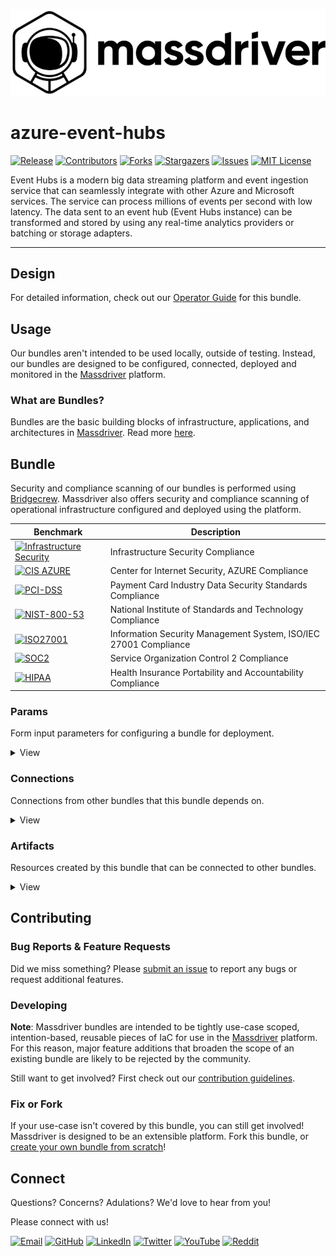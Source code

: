 [![Massdriver][logo]][website]

# azure-event-hubs

[![Release][release_shield]][release_url]
[![Contributors][contributors_shield]][contributors_url]
[![Forks][forks_shield]][forks_url]
[![Stargazers][stars_shield]][stars_url]
[![Issues][issues_shield]][issues_url]
[![MIT License][license_shield]][license_url]

Event Hubs is a modern big data streaming platform and event ingestion service that can seamlessly integrate with other Azure and Microsoft services. The service can process millions of events per second with low latency. The data sent to an event hub (Event Hubs instance) can be transformed and stored by using any real-time analytics providers or batching or storage adapters.

---

## Design

For detailed information, check out our [Operator Guide](operator.mdx) for this bundle.

## Usage

Our bundles aren't intended to be used locally, outside of testing. Instead, our bundles are designed to be configured, connected, deployed and monitored in the [Massdriver][website] platform.

### What are Bundles?

Bundles are the basic building blocks of infrastructure, applications, and architectures in [Massdriver][website]. Read more [here](https://docs.massdriver.cloud/concepts/bundles).

## Bundle

<!-- COMPLIANCE:START -->

Security and compliance scanning of our bundles is performed using [Bridgecrew](https://www.bridgecrew.cloud/). Massdriver also offers security and compliance scanning of operational infrastructure configured and deployed using the platform.

| Benchmark                                                                                                                                                                                                                                                       | Description                        |
| --------------------------------------------------------------------------------------------------------------------------------------------------------------------------------------------------------------------------------------------------------------- | ---------------------------------- |
| [![Infrastructure Security](https://www.bridgecrew.cloud/badges/github/massdriver-cloud/azure-event-hubs/general)](https://www.bridgecrew.cloud/link/badge?vcs=github&fullRepo=massdriver-cloud%2Fazure-event-hubs&benchmark=INFRASTRUCTURE+SECURITY) | Infrastructure Security Compliance |
| [![CIS AZURE](https://www.bridgecrew.cloud/badges/github/massdriver-cloud/azure-event-hubs/cis_azure>)](https://www.bridgecrew.cloud/link/badge?vcs=github&fullRepo=massdriver-cloud%2Fazure-event-hubs&benchmark=CIS+AZURE+V1.1) | Center for Internet Security, AZURE Compliance |
| [![PCI-DSS](https://www.bridgecrew.cloud/badges/github/massdriver-cloud/azure-event-hubs/pci>)](https://www.bridgecrew.cloud/link/badge?vcs=github&fullRepo=massdriver-cloud%2Fazure-event-hubs&benchmark=PCI-DSS+V3.2) | Payment Card Industry Data Security Standards Compliance |
| [![NIST-800-53](https://www.bridgecrew.cloud/badges/github/massdriver-cloud/azure-event-hubs/nist>)](https://www.bridgecrew.cloud/link/badge?vcs=github&fullRepo=massdriver-cloud%2Fazure-event-hubs&benchmark=NIST-800-53) | National Institute of Standards and Technology Compliance |
| [![ISO27001](https://www.bridgecrew.cloud/badges/github/massdriver-cloud/azure-event-hubs/iso>)](https://www.bridgecrew.cloud/link/badge?vcs=github&fullRepo=massdriver-cloud%2Fazure-event-hubs&benchmark=ISO27001) | Information Security Management System, ISO/IEC 27001 Compliance |
| [![SOC2](https://www.bridgecrew.cloud/badges/github/massdriver-cloud/azure-event-hubs/soc2>)](https://www.bridgecrew.cloud/link/badge?vcs=github&fullRepo=massdriver-cloud%2Fazure-event-hubs&benchmark=SOC2)| Service Organization Control 2 Compliance |
| [![HIPAA](https://www.bridgecrew.cloud/badges/github/massdriver-cloud/azure-event-hubs/hipaa>)](https://www.bridgecrew.cloud/link/badge?vcs=github&fullRepo=massdriver-cloud%2Fazure-event-hubs&benchmark=HIPAA) | Health Insurance Portability and Accountability Compliance |

<!-- COMPLIANCE:END -->

### Params

Form input parameters for configuring a bundle for deployment.

<details>
<summary>View</summary>

<!-- PARAMS:START -->
## Properties

- **`capture`** *(object)*
  - **`arvo_encoding`** *(string)*: Specifies the encoding used for the capture. Must be one of: `['Avro', 'AvroDeflate']`. Default: `Avro`.
  - **`capture_buildup`** *(integer)*: The amount of data built up in your Event Hub before a capture operation occurs. Minimum of 10 MiB, maximum of 500 MiB. Minimum: `10`. Maximum: `500`. Default: `300`.
  - **`capture_interval`** *(integer)*: The time interval, in seconds, at which the capture to Azure Data Lake will happen. Minimum of 60, maximum of 900. Minimum: `60`. Maximum: `900`. Default: `300`.
- **`hub`** *(object)*
  - **`message_retention`** *(integer)*: The number of days to retain the events for this Event Hubs, value should be 1 to 7 days. Minimum: `1`. Maximum: `7`. Default: `1`.
  - **`partition_count`** *(integer)*: Minimum: `1`. Maximum: `32`. Default: `1`.
  - **`sku`** *(string)*: Learn more about the different features and capabilities of each pricing tier [here](https://learn.microsoft.com/en-us/azure/event-hubs/compare-tiers). **Cannot be changed after deployment**. Must be one of: `['Standard', 'Premium']`. Default: `Standard`.
  - **`throughput_units`** *(integer)*: The number of throughput units allocated for the Event Hubs. Minimum of 1, maximum of 40. [Learn more here](https://learn.microsoft.com/en-us/azure/event-hubs/event-hubs-scalability#throughput-units). Minimum: `1`. Maximum: `40`.
  - **`zone_redundant`** *(boolean)*: Enable zone redundancy for the Event Hubs. **Cannot be changed after deployment**. Default: `False`.
- **`monitoring`** *(object)*
  - **`mode`** *(string)*: Enable and customize Function App metric alarms. Default: `AUTOMATED`.
    - **One of**
      - Automated
      - Custom
      - Disabled
## Examples

  ```json
  {
      "__name": "Development",
      "capture": {
          "capture_buildup": 10
      },
      "hub": {
          "partition_count": 2,
          "sku": "Standard",
          "throughput_units": 2
      }
  }
  ```

  ```json
  {
      "__name": "Production",
      "capture": {
          "capture_buildup": 10
      },
      "hub": {
          "message_retention": 7,
          "partition_count": 20,
          "sku": "Premium",
          "throughput_units": 10
      }
  }
  ```

<!-- PARAMS:END -->

</details>

### Connections

Connections from other bundles that this bundle depends on.

<details>
<summary>View</summary>

<!-- CONNECTIONS:START -->
## Properties

- **`azure_service_principal`** *(object)*: . Cannot contain additional properties.
  - **`data`** *(object)*
    - **`client_id`** *(string)*: A valid UUID field.

      Examples:
      ```json
      "123xyz99-ab34-56cd-e7f8-456abc1q2w3e"
      ```

    - **`client_secret`** *(string)*
    - **`subscription_id`** *(string)*: A valid UUID field.

      Examples:
      ```json
      "123xyz99-ab34-56cd-e7f8-456abc1q2w3e"
      ```

    - **`tenant_id`** *(string)*: A valid UUID field.

      Examples:
      ```json
      "123xyz99-ab34-56cd-e7f8-456abc1q2w3e"
      ```

  - **`specs`** *(object)*
- **`azure_storage_account_data_lake`** *(object)*: . Cannot contain additional properties.
  - **`data`** *(object)*
    - **`infrastructure`** *(object)*
      - **`ari`** *(string)*: Azure Resource ID.

        Examples:
        ```json
        "/subscriptions/12345678-1234-1234-abcd-1234567890ab/resourceGroups/resource-group-name/providers/Microsoft.Network/virtualNetworks/network-name"
        ```

      - **`endpoint`** *(string)*: Azure Storage Account endpoint authentication. Cannot contain additional properties.

        Examples:
        ```json
        "https://storageaccount.blob.core.windows.net/"
        ```

        ```json
        "http://storageaccount.file.core.windows.net"
        ```

        ```json
        "abfs://filesystem.accountname.dfs.core.windows.net/"
        ```

        ```json
        "https://storageaccount.privatelink01.queue.core.windows.net/"
        ```

    - **`security`** *(object)*: Azure Security Configuration. Cannot contain additional properties.
      - **`iam`** *(object)*: IAM Roles And Scopes. Cannot contain additional properties.
        - **`^[a-z]+[a-z_]*[a-z]$`** *(object)*
          - **`role`**: Azure Role.

            Examples:
            ```json
            "Storage Blob Data Reader"
            ```

          - **`scope`** *(string)*: Azure IAM Scope.
  - **`specs`** *(object)*
    - **`azure`** *(object)*: .
      - **`region`** *(string)*: Select the Azure region you'd like to provision your resources in.
<!-- CONNECTIONS:END -->

</details>

### Artifacts

Resources created by this bundle that can be connected to other bundles.

<details>
<summary>View</summary>

<!-- ARTIFACTS:START -->
## Properties

- **`azure_event_hubs`** *(object)*: . Cannot contain additional properties.
  - **`data`** *(object)*
    - **`infrastructure`** *(object)*
      - **`ari`** *(string)*: Azure Resource ID.

        Examples:
        ```json
        "/subscriptions/12345678-1234-1234-abcd-1234567890ab/resourceGroups/resource-group-name/providers/Microsoft.Network/virtualNetworks/network-name"
        ```

      - **`endpoint`** *(string)*: Azure Event Hubs endpoint authentication. Cannot contain additional properties.

        Examples:
        ```json
        "sb://eventhub.servicebus.windows.net/"
        ```

    - **`security`** *(object)*: Azure Security Configuration. Cannot contain additional properties.
      - **`iam`** *(object)*: IAM Roles And Scopes. Cannot contain additional properties.
        - **`^[a-z]+[a-z_]*[a-z]$`** *(object)*
          - **`role`**: Azure Role.

            Examples:
            ```json
            "Storage Blob Data Reader"
            ```

          - **`scope`** *(string)*: Azure IAM Scope.
  - **`specs`** *(object)*
    - **`azure`** *(object)*: .
      - **`region`** *(string)*: Select the Azure region you'd like to provision your resources in.
<!-- ARTIFACTS:END -->

</details>

## Contributing

<!-- CONTRIBUTING:START -->

### Bug Reports & Feature Requests

Did we miss something? Please [submit an issue](https://github.com/massdriver-cloud/azure-event-hubs/issues>) to report any bugs or request additional features.

### Developing

**Note**: Massdriver bundles are intended to be tightly use-case scoped, intention-based, reusable pieces of IaC for use in the [Massdriver][website] platform. For this reason, major feature additions that broaden the scope of an existing bundle are likely to be rejected by the community.

Still want to get involved? First check out our [contribution guidelines](https://docs.massdriver.cloud/bundles/contributing).

### Fix or Fork

If your use-case isn't covered by this bundle, you can still get involved! Massdriver is designed to be an extensible platform. Fork this bundle, or [create your own bundle from scratch](https://docs.massdriver.cloud/bundles/development)!

<!-- CONTRIBUTING:END -->

## Connect

<!-- CONNECT:START -->

Questions? Concerns? Adulations? We'd love to hear from you!

Please connect with us!

[![Email][email_shield]][email_url]
[![GitHub][github_shield]][github_url]
[![LinkedIn][linkedin_shield]][linkedin_url]
[![Twitter][twitter_shield]][twitter_url]
[![YouTube][youtube_shield]][youtube_url]
[![Reddit][reddit_shield]][reddit_url]


<!-- markdownlint-disable -->

[logo]: https://raw.githubusercontent.com/massdriver-cloud/docs/main/static/img/logo-with-logotype-horizontal-400x110.svg

[docs]: https://docs.massdriver.cloud?utm_source=azure-event-hubs&utm_medium=azure-event-hubs&utm_campaign=azure-event-hubs&utm_content=azure-event-hubs
[website]: https://www.massdriver.cloud?utm_source=azure-event-hubs&utm_medium=azure-event-hubs&utm_campaign=azure-event-hubs&utm_content=azure-event-hubs
[github]: https://github.com/massdriver-cloud
[linkedin]: https://www.linkedin.com/company/massdriver/

[contributors_shield]: https://img.shields.io/github/contributors/massdriver-cloud/azure-event-hubs.svg?style=for-the-badge>
[contributors_url]: https://github.com/massdriver-cloud/azure-event-hubs/graphs/contributors>
[forks_shield]: https://img.shields.io/github/forks/massdriver-cloud/azure-event-hubs.svg?style=for-the-badge>
[forks_url]: https://github.com/massdriver-cloud/azure-event-hubs/network/members>
[stars_shield]: https://img.shields.io/github/stars/massdriver-cloud/azure-event-hubs.svg?style=for-the-badge>
[stars_url]: https://github.com/massdriver-cloud/azure-event-hubs/stargazers>
[issues_shield]: https://img.shields.io/github/issues/massdriver-cloud/azure-event-hubs.svg?style=for-the-badge>
[issues_url]: https://github.com/massdriver-cloud/azure-event-hubs/issues>
[release_url]: https://github.com/massdriver-cloud/azure-event-hubs/releases/latest>
[release_shield]: https://img.shields.io/github/release/massdriver-cloud/azure-event-hubs.svg?style=for-the-badge>
[license_shield]: https://img.shields.io/github/license/massdriver-cloud/azure-event-hubs.svg?style=for-the-badge>
[license_url]: https://github.com/massdriver-cloud/azure-event-hubs/blob/main/LICENSE>

[email_url]: mailto:support@massdriver.cloud
[email_shield]: https://img.shields.io/badge/email-Massdriver-black.svg?style=for-the-badge&logo=mail.ru&color=000000
[github_url]: mailto:support@massdriver.cloud
[github_shield]: https://img.shields.io/badge/follow-Github-black.svg?style=for-the-badge&logo=github&color=181717
[linkedin_url]: https://linkedin.com/in/massdriver-cloud
[linkedin_shield]: https://img.shields.io/badge/follow-LinkedIn-black.svg?style=for-the-badge&logo=linkedin&color=0A66C2
[twitter_url]: https://twitter.com/massdriver
[twitter_shield]: https://img.shields.io/badge/follow-Twitter-black.svg?style=for-the-badge&logo=twitter&color=1DA1F2
[youtube_url]: https://www.youtube.com/channel/UCfj8P7MJcdlem2DJpvymtaQ
[youtube_shield]: https://img.shields.io/badge/subscribe-Youtube-black.svg?style=for-the-badge&logo=youtube&color=FF0000
[reddit_url]: https://www.reddit.com/r/massdriver
[reddit_shield]: https://img.shields.io/badge/subscribe-Reddit-black.svg?style=for-the-badge&logo=reddit&color=FF4500

<!-- markdownlint-restore -->

<!-- CONNECT:END -->
